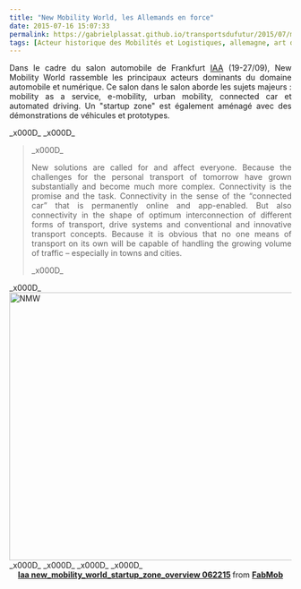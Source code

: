 ```yaml
---
title: "New Mobility World, les Allemands en force"
date: 2015-07-16 15:07:33
permalink: https://gabrielplassat.github.io/transportsdufutur/2015/07/mobility-allemands-force.html
tags: [Acteur historique des Mobilités et Logistiques, allemagne, art de la guerre, Fabrique des mobilités, google, innovation, ITS, Service de mobilité, Véhicule]
---
```


<p style="text-align: justify">Dans le cadre du salon automobile de Frankfurt <a href="http://www.iaa.de/en/" target="_blank">IAA</a> (19-27/09), New Mobility World rassemble les principaux acteurs dominants du domaine automobile et numérique. Ce salon dans le salon aborde les sujets majeurs : mobility as a service, e-mobility, urban mobility, connected car et automated driving. Un "startup zone" est également aménagé avec des démonstrations de véhicules et prototypes.</p>_x000D_
_x000D_
<blockquote>_x000D_
<p style="text-align: justify">New solutions are called for and affect everyone. Because the challenges for the personal transport of tomorrow have grown substantially and become much more complex. Connectivity is the promise and the task. Connectivity in the sense of the “connected car” that is permanently online and app-enabled. But also connectivity in the shape of optimum interconnection of different forms of transport, drive systems and conventional and innovative transport concepts. Because it is obvious that no one means of transport on its own will be capable of handling the growing volume of traffic – especially in towns and cities.</p>_x000D_
</blockquote>_x000D_
<a href="http://transportsdufutur.ademe.fr/wp-content/uploads/sites/6/2015/07/NMW.jpg"><img class="aligncenter wp-image-3466 size-full" src="http://transportsdufutur.ademe.fr/wp-content/uploads/sites/6/2015/07/NMW.jpg" alt="NMW" width="787" height="479" /></a>_x000D_
_x000D_
<!--more-->_x000D_
_x000D_
<div style="margin-bottom: 5px;text-align: center"><strong> <a title="Iaa new_mobility_world_startup_zone_overview 062215" href="https://gabrielplassat.github.io/transportsdufutur//fr.slideshare.net/FabMob/iaa-newmobilityworldstartupzoneoverview-062215" target="_blank">Iaa new_mobility_world_startup_zone_overview 062215</a> </strong> from <strong><a href="https://gabrielplassat.github.io/transportsdufutur//www.slideshare.net/FabMob" target="_blank">FabMob</a></strong></div>
